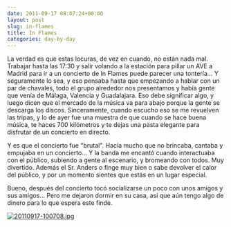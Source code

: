 ```yaml
---
date: 2011-09-17 08:07:24+00:00
layout: post
slug: in-flames
title: In Flames
categories: day-by-day
---
```


La verdad es que estas locuras, de vez en cuando, no están nada mal. Trabajar hasta las 17:30 y salir volando a la estación para pillar un AVE a Madrid para ir a un concierto de In Flames puede parecer una tontería... Y seguramente lo sea, y eso pensaba hasta que empezando a hablar con un par de chavales, todo el grupo alrededor nos presentamos y había gente que venía de Málaga, Valencia y Guadalajara. Eso debe significar algo, y luego dicen que el mercado de la música va para abajo porque la gente se descarga los discos. Sinceramente, cuando escucho eso se me revuelven las tripas, y lo de ayer fue una muestra de que cuando se hace buena música, te haces 700 kilómetros y te dejas una pasta elegante para disfrutar de un concierto en directo. 

Y es que el concierto fue "brutal". Hacía mucho que no brincaba, cantaba y empujaba en un concierto... Y la banda me encantó cuando interactuaba con el público, subiendo a gente al escenario, y bromeando con todos. Muy divertido. Además el Sr. Anders o finge muy bien o sabe devolver el calor del público, y por un momento sientes que estás en un lugar especial. 

Bueno, después del concierto tocó socializarse un poco con unos amigos y sus amigos... Pero me dejaron dormir en su casa, así que aún tengo algo de dinero para lo que espera este finde.    
  
[![20110917-100708.jpg](http://blog.migueljulian.com/wp-content/uploads/20110917-100708.jpg)](http://blog.migueljulian.com/wp-content/uploads/20110917-100708.jpg)
